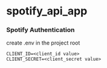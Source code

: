 # spotify_api_app


### Spotify Authentication

create .env in the project root


```
CLIENT_ID=<client_id value>
CLIENT_SECRET=<client_secret value>
```


